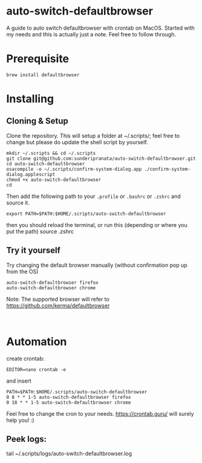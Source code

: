 # auto-switch-defaultbrowser
A guide to auto switch defaultbrowser with crontab on MacOS. Started with my needs and this is actually just a note. Feel free to follow through.

# Prerequisite

    brew install defaultbrowser



# Installing

## Cloning & Setup

Clone the repository. This will setup a folder at ~/.scripts/; feel free to change but please do update the shell script by yourself.

    mkdir ~/.scripts && cd ~/.scripts
    git clone git@github.com:sunderipranata/auto-switch-defaultbrowser.git
    cd auto-switch-defaultbrowser
    osacompile -o ~/.scripts/confirm-system-dialog.app ./confirm-system-dialog.applescript
    chmod +x auto-switch-defaultbrowser
    cd

Then add the following path to your `.profile` or `.bashrc` or `.zshrc` and source it.

    export PATH=$PATH:$HOME/.scripts/auto-switch-defaultbrowser

then you should reload the terminal, or run this (depending or where you put the path)
    source .zshrc

## Try it yourself
Try changing the default browser manually (without confirmation pop up from the OS)

    auto-switch-defaultbrowser firefox
    auto-switch-defaultbrowser chrome
    
Note: The supported browser will refer to https://github.com/kerma/defaultbrowser

<br>

# Automation
create crontab:

    EDITOR=nano crontab -e

and insert

    PATH=$PATH:$HOME/.scripts/auto-switch-defaultbrowser
    0 8 * * 1-5 auto-switch-defaultbrowser firefox 
    0 18 * * 1-5 auto-switch-defaultbrowser chrome

Feel free to change the cron to your needs. https://crontab.guru/ will surely help you! :)


## Peek logs:
tail ~/.scripts/logs/auto-switch-defaultbrowser.log
